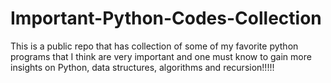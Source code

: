 # Important-Python-Codes-Collection
This is a public repo that has collection of some of my favorite python programs that I think are very important and one must know to gain more insights on Python, data structures, algorithms and recursion!!!!!  
